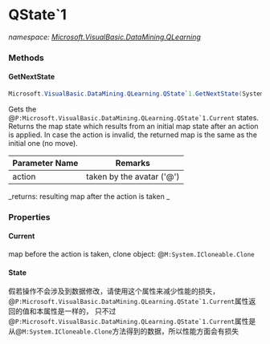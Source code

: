 ﻿# QState`1
_namespace: [Microsoft.VisualBasic.DataMining.QLearning](./index.md)_





### Methods

#### GetNextState
```csharp
Microsoft.VisualBasic.DataMining.QLearning.QState`1.GetNextState(System.Int32)
```
Gets the @``P:Microsoft.VisualBasic.DataMining.QLearning.QState`1.Current`` states.
 Returns the map state which results from an initial map state after an
 action is applied. In case the action is invalid, the returned map is the
 same as the initial one (no move).

|Parameter Name|Remarks|
|--------------|-------|
|action| taken by the avatar ('@') |


_returns:  resulting map after the action is taken _


### Properties

#### Current
map before the action is taken, clone object: @``M:System.ICloneable.Clone``
#### State
假若操作不会涉及到数据修改，请使用这个属性来减少性能的损失，@``P:Microsoft.VisualBasic.DataMining.QLearning.QState`1.Current``属性返回的值和本属性是一样的，
 只不过@``P:Microsoft.VisualBasic.DataMining.QLearning.QState`1.Current``属性是从@``M:System.ICloneable.Clone``方法得到的数据，所以性能方面会有损失

